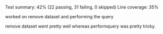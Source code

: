 
Test summary: 42% (22 passing, 31 failing, 0 skipped) Line coverage: 35%

worked on remove dataset and performing the query

remove dataset went pretty well whereas performquery was pretty tricky.
